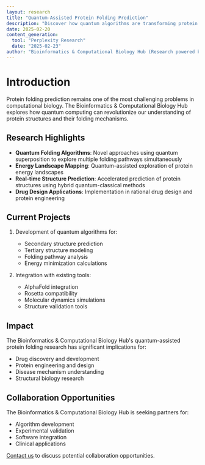 ```yaml
---
layout: research
title: "Quantum-Assisted Protein Folding Prediction"
description: "Discover how quantum algorithms are transforming protein structure prediction and drug design"
date: 2025-02-20
content_generation:
  tool: "Perplexity Research"
  date: "2025-02-23"
author: "Bioinformatics & Computational Biology Hub (Research powered by Perplexity)"
---
```


# Introduction

Protein folding prediction remains one of the most challenging problems in computational biology. The Bioinformatics & Computational Biology Hub explores how quantum computing can revolutionize our understanding of protein structures and their folding mechanisms.

## Research Highlights

- **Quantum Folding Algorithms**: Novel approaches using quantum superposition to explore multiple folding pathways simultaneously
- **Energy Landscape Mapping**: Quantum-assisted exploration of protein energy landscapes
- **Real-time Structure Prediction**: Accelerated prediction of protein structures using hybrid quantum-classical methods
- **Drug Design Applications**: Implementation in rational drug design and protein engineering

## Current Projects

1. Development of quantum algorithms for:
   - Secondary structure prediction
   - Tertiary structure modeling
   - Folding pathway analysis
   - Energy minimization calculations

2. Integration with existing tools:
   - AlphaFold integration
   - Rosetta compatibility
   - Molecular dynamics simulations
   - Structure validation tools

## Impact

The Bioinformatics & Computational Biology Hub's quantum-assisted protein folding research has significant implications for:

- Drug discovery and development
- Protein engineering and design
- Disease mechanism understanding
- Structural biology research

## Collaboration Opportunities

The Bioinformatics & Computational Biology Hub is seeking partners for:

- Algorithm development
- Experimental validation
- Software integration
- Clinical applications

[Contact us](/contact) to discuss potential collaboration opportunities.
